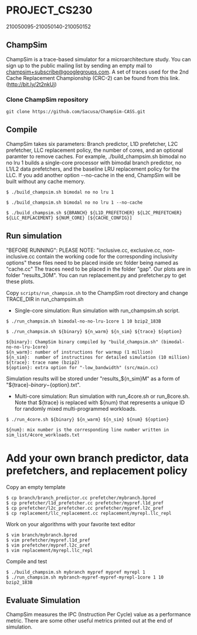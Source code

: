 # PROJECT_CS230
210050095-210050140-210050152
## ChampSim
ChampSim is a trace-based simulator for a microarchitecture study. You can sign up to the public mailing list by sending an empty mail to champsim+subscribe@googlegroups.com. A set of traces used for the 2nd Cache Replacement Championship (CRC-2) can be found from this link. (http://bit.ly/2t2nkUj)

### Clone ChampSim repository
```
git clone https://github.com/Sacusa/ChampSim-CASS.git
```

## Compile
ChampSim takes six parameters: Branch predictor, L1D prefetcher, L2C prefetcher, LLC replacement policy, the number of cores, and an optional paramter to remove caches. For example, ./build_champsim.sh bimodal no no lru 1 builds a single-core processor with bimodal branch predictor, no L1/L2 data prefetchers, and the baseline LRU replacement policy for the LLC. If you add another option --no-cache in the end, ChampSim will be built without any cache memory.
```
$ ./build_champsim.sh bimodal no no lru 1

$ ./build_champsim.sh bimodal no no lru 1 --no-cache

$ ./build_champsim.sh ${BRANCH} ${L1D_PREFETCHER} ${L2C_PREFETCHER} ${LLC_REPLACEMENT} ${NUM_CORE} [${CACHE_CONFIG}]
```

## Run simulation

"BEFORE RUNNING": 
PLEASE NOTE: "inclusive.cc, exclusive.cc, non-inclusive.cc contain the working code for the corresponding inclusivity options"
 these files need to be placed inside src folder being named as "cache.cc"
 The traces need to be placed in the folder "gap".
 Our plots are in folder "results_30M". You can run replacement.py and prefetcher.py to get these plots.
 
Copy `scripts/run_champsim.sh` to the ChampSim root directory and change TRACE_DIR in run_champsim.sh

- Single-core simulation: Run simulation with run_champsim.sh script.

```
$ ./run_champsim.sh bimodal-no-no-lru-1core 1 10 bzip2_183B

$ ./run_champsim.sh ${binary} ${n_warm} ${n_sim} ${trace} ${option}

${binary}: ChampSim binary compiled by "build_champsim.sh" (bimodal-no-no-lru-1core)
${n_warm}: number of instructions for warmup (1 million)
${n_sim}:  number of instructinos for detailed simulation (10 million)
${trace}: trace name (bzip2)
${option}: extra option for "-low_bandwidth" (src/main.cc)
```
Simulation results will be stored under "results_${n_sim}M" as a form of "${trace}-${binary}-${option}.txt".

- Multi-core simulation: Run simulation with run_4core.sh or run_8core.sh.
Note that ${trace} is replaced with ${num} that represents a unique ID for randomly mixed multi-programmed workloads.

```
$ ./run_4core.sh ${binary} ${n_warm} ${n_sim} ${num} ${option}

${num}: mix number is the corresponding line number written in sim_list/4core_workloads.txt
```

# Add your own branch predictor, data prefetchers, and replacement policy
Copy an empty template
```
$ cp branch/branch_predictor.cc prefetcher/mybranch.bpred
$ cp prefetcher/l1d_prefetcher.cc prefetcher/mypref.l1d_pref
$ cp prefetcher/l2c_prefetcher.cc prefetcher/mypref.l2c_pref
$ cp replacement/llc_replacement.cc replacement/myrepl.llc_repl
```
Work on your algorithms with your favorite text editor
```
$ vim branch/mybranch.bpred
$ vim prefetcher/mypref.l1d_pref
$ vim prefetcher/mypref.l2c_pref
$ vim replacement/myrepl.llc_repl
```
Compile and test
```
$ ./build_champsim.sh mybranch mypref mypref myrepl 1
$ ./run_champsim.sh mybranch-mypref-mypref-myrepl-1core 1 10 bzip2_183B
```

## Evaluate Simulation
ChampSim measures the IPC (Instruction Per Cycle) value as a performance metric.
There are some other useful metrics printed out at the end of simulation.

